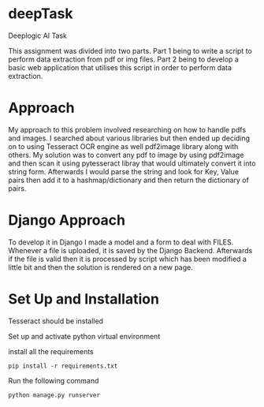 # deepTask
Deeplogic AI Task

This assignment was divided into two parts.
Part 1 being to write a script to perform data extraction from pdf or img files.
Part 2 being to develop a basic web application that utilises this script in order to perform data extraction.

# Approach
My approach to this problem involved researching on how to handle pdfs and images. I searched about various libraries but then ended up deciding on to using Tesseract OCR engine as well pdf2image library along with others.
My solution was to convert any pdf to image by using pdf2image and then scan it using pytesseract libray that would ultimately convert it into string form.
Afterwards I would parse the string and look for Key, Value pairs then add it to a hashmap/dictionary and then return the dictionary of pairs.

# Django Approach
To develop it in Django I made a model and a form to deal with FILES.
Whenever a file is uploaded, it is saved by the Django Backend.
Afterwards if the file is valid then it is processed by script which has been modified a little bit and then the solution is rendered on a new page.

# Set Up and Installation

Tesseract should be installed

Set up and activate python virtual environment

install all the requirements
```
pip install -r requirements.txt
```
Run the following command

```
python manage.py runserver
```
